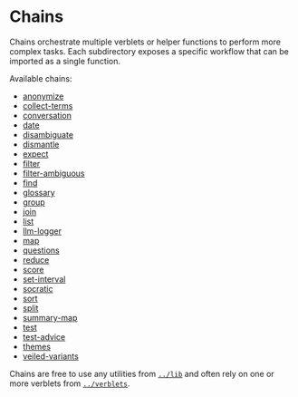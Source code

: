 # Chains

Chains orchestrate multiple verblets or helper functions to perform more complex tasks. Each subdirectory exposes a specific workflow that can be imported as a single function.

Available chains:

- [anonymize](./anonymize)
- [collect-terms](./collect-terms)
- [conversation](./conversation)
- [date](./date)
- [disambiguate](./disambiguate)
- [dismantle](./dismantle)
- [expect](./expect)
- [filter](./filter)
- [filter-ambiguous](./filter-ambiguous)
- [find](./find)
- [glossary](./glossary)
- [group](./group)
- [join](./join)
- [list](./list)
- [llm-logger](./llm-logger)
- [map](./map)
- [questions](./questions)
- [reduce](./reduce)
- [score](./score)
- [set-interval](./set-interval)
- [socratic](./socratic)
- [sort](./sort)
- [split](./split)
- [summary-map](./summary-map)
- [test](./test)
- [test-advice](./test-advice)
- [themes](./themes)
- [veiled-variants](./veiled-variants)

Chains are free to use any utilities from [`../lib`](../lib/README.md) and often rely on one or more verblets from [`../verblets`](../verblets/README.md).

